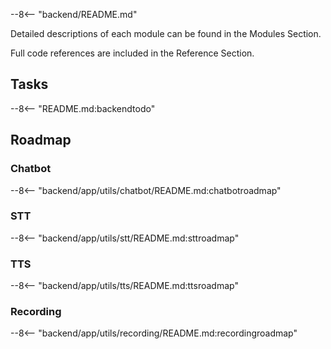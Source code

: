 --8<-- "backend/README.md"

Detailed descriptions of each module can be found in the Modules Section.

Full code references are included in the Reference Section.
## Tasks
--8<-- "README.md:backendtodo"

## Roadmap
### Chatbot
--8<-- "backend/app/utils/chatbot/README.md:chatbotroadmap"
### STT
--8<-- "backend/app/utils/stt/README.md:sttroadmap"
### TTS
--8<-- "backend/app/utils/tts/README.md:ttsroadmap"
### Recording
--8<-- "backend/app/utils/recording/README.md:recordingroadmap"
